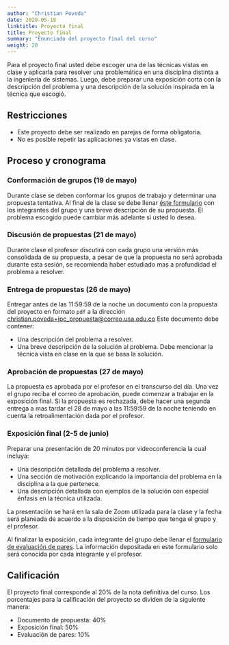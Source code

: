 ```yaml
---
author: "Christian Poveda"
date: 2020-05-18
linktitle: Proyecto final
title: Proyecto final
summary: "Enunciado del proyecto final del curso"
weight: 20
---
```


Para el proyecto final usted debe escoger una de las técnicas vistas en clase y
aplicarla para resolver una problemática en una disciplina distinta a la
ingeniería de sistemas. Luego, debe preparar una exposición corta con la
descripción del problema y una descripción de la solución inspirada en la
técnica que escogió.

## Restricciones

- Este proyecto debe ser realizado en parejas de forma obligatoria.
- No es posible repetir las aplicaciones ya vistas en clase.
## Proceso y cronograma

### Conformación de grupos (19 de mayo)

Durante clase se deben conformar los grupos de trabajo y determinar una
propuesta tentativa. Al final de la clase se debe llenar [éste
formulario](https://forms.gle/BhifK5be2f3quoTa9) con los integrantes del grupo
y una breve descripción de su propuesta. El problema escogido puede cambiar más
adelante si usted lo desea.

### Discusión de propuestas (21 de mayo)

Durante clase el profesor discutirá con cada grupo una versión más consolidada
de su propuesta, a pesar de que la propuesta no será aprobada durante esta
sesión, se recomienda haber estudiado mas a profundidad el problema a resolver.

### Entrega de propuestas (26 de mayo)

Entregar antes de las 11:59:59 de la noche un documento con la propuesta del
proyecto en formato `pdf` a la dirección
[christian.poveda+ipc_propuesta@correo.usa.edu.co](mailto:christian.poveda+ipc_propuesta@correo.usa.edu.co)
Este documento debe contener:

- Una descripción del problema a resolver.
- Una breve descripción de la solución al problema. Debe mencionar la técnica
  vista en clase en la que se basa la solución.

### Aprobación de propuestas (27 de mayo)

La propuesta es aprobada por el profesor en el transcurso del día. Una vez el
grupo reciba el correo de aprobación, puede comenzar a trabajar en la
exposición final. Si la propuesta es rechazada, debe hacer una segunda entrega
a mas tardar el 28 de mayo a las 11:59:59 de la noche teniendo en cuenta la
retroalimentación dada por el profesor.

### Exposición final (2-5 de junio)

Preparar una presentación de 20 minutos por videoconferencia la cual incluya:

- Una descripción detallada del problema a resolver.
- Una sección de motivación explicando la importancia del problema en la
  disciplina a la que pertenece.
- Una descripción detallada con ejemplos de la solución con especial énfasis en
  la técnica utilizada.

La presentación se hará en la sala de Zoom utilizada para la clase y la fecha
será planeada de acuerdo a la disposición de tiempo que tenga el grupo y el
profesor.

Al finalizar la exposición, cada integrante del grupo debe llenar el
[formulario de evaluación de pares](https://forms.gle/e12WSgfgSJ3SZsj9A). La
información depositada en este formulario solo será conocida por cada
integrante y el profesor.

## Calificación

El proyecto final corresponde al 20% de la nota definitiva del curso. Los
porcentajes para la calificación del proyecto se dividen de la siguiente
manera:

- Documento de propuesta: 40%
- Exposición final: 50%
- Evaluación de pares: 10%
